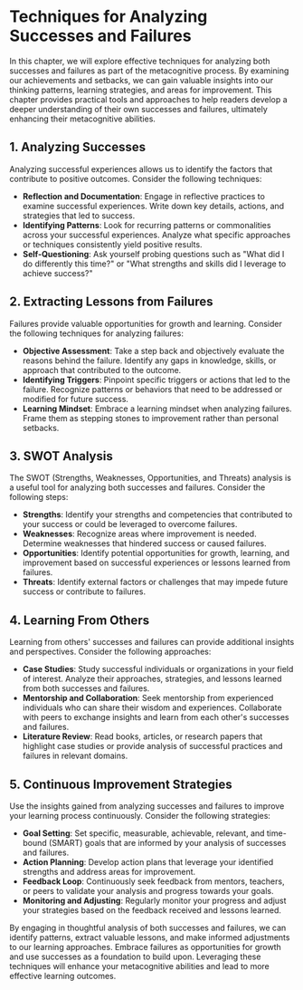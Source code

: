 Techniques for Analyzing Successes and Failures
==========================================================

In this chapter, we will explore effective techniques for analyzing both successes and failures as part of the metacognitive process. By examining our achievements and setbacks, we can gain valuable insights into our thinking patterns, learning strategies, and areas for improvement. This chapter provides practical tools and approaches to help readers develop a deeper understanding of their own successes and failures, ultimately enhancing their metacognitive abilities.

1\. Analyzing Successes
----------------------

Analyzing successful experiences allows us to identify the factors that contribute to positive outcomes. Consider the following techniques:

* **Reflection and Documentation**: Engage in reflective practices to examine successful experiences. Write down key details, actions, and strategies that led to success.
* **Identifying Patterns**: Look for recurring patterns or commonalities across your successful experiences. Analyze what specific approaches or techniques consistently yield positive results.
* **Self-Questioning**: Ask yourself probing questions such as "What did I do differently this time?" or "What strengths and skills did I leverage to achieve success?"

2\. Extracting Lessons from Failures
-----------------------------------

Failures provide valuable opportunities for growth and learning. Consider the following techniques for analyzing failures:

* **Objective Assessment**: Take a step back and objectively evaluate the reasons behind the failure. Identify any gaps in knowledge, skills, or approach that contributed to the outcome.
* **Identifying Triggers**: Pinpoint specific triggers or actions that led to the failure. Recognize patterns or behaviors that need to be addressed or modified for future success.
* **Learning Mindset**: Embrace a learning mindset when analyzing failures. Frame them as stepping stones to improvement rather than personal setbacks.

3\. SWOT Analysis
----------------

The SWOT (Strengths, Weaknesses, Opportunities, and Threats) analysis is a useful tool for analyzing both successes and failures. Consider the following steps:

* **Strengths**: Identify your strengths and competencies that contributed to your success or could be leveraged to overcome failures.
* **Weaknesses**: Recognize areas where improvement is needed. Determine weaknesses that hindered success or caused failures.
* **Opportunities**: Identify potential opportunities for growth, learning, and improvement based on successful experiences or lessons learned from failures.
* **Threats**: Identify external factors or challenges that may impede future success or contribute to failures.

4\. Learning From Others
-----------------------

Learning from others' successes and failures can provide additional insights and perspectives. Consider the following approaches:

* **Case Studies**: Study successful individuals or organizations in your field of interest. Analyze their approaches, strategies, and lessons learned from both successes and failures.
* **Mentorship and Collaboration**: Seek mentorship from experienced individuals who can share their wisdom and experiences. Collaborate with peers to exchange insights and learn from each other's successes and failures.
* **Literature Review**: Read books, articles, or research papers that highlight case studies or provide analysis of successful practices and failures in relevant domains.

5\. Continuous Improvement Strategies
------------------------------------

Use the insights gained from analyzing successes and failures to improve your learning process continuously. Consider the following strategies:

* **Goal Setting**: Set specific, measurable, achievable, relevant, and time-bound (SMART) goals that are informed by your analysis of successes and failures.
* **Action Planning**: Develop action plans that leverage your identified strengths and address areas for improvement.
* **Feedback Loop**: Continuously seek feedback from mentors, teachers, or peers to validate your analysis and progress towards your goals.
* **Monitoring and Adjusting**: Regularly monitor your progress and adjust your strategies based on the feedback received and lessons learned.

By engaging in thoughtful analysis of both successes and failures, we can identify patterns, extract valuable lessons, and make informed adjustments to our learning approaches. Embrace failures as opportunities for growth and use successes as a foundation to build upon. Leveraging these techniques will enhance your metacognitive abilities and lead to more effective learning outcomes.
